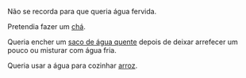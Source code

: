 Não se recorda para que queria água fervida.

Pretendia fazer um [chá](cha/cha.md).

Queria encher um [saco de água quente](saco/saco.md) depois de deixar arrefecer um pouco ou misturar com água fria.

Queria usar a água para cozinhar [arroz](arroz/arroz.md).
